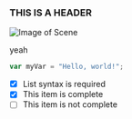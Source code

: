 ### THIS IS A HEADER

![Image of Scene](https://media.wired.com/photos/598e35994ab8482c0d6946e0/master/w_1920,c_limit/phonepicutres-TA.jpg)

yeah

``` javascript
var myVar = "Hello, world!";
```

- [x] List syntax is required
- [x] This item is complete
- [ ] This item is not complete
